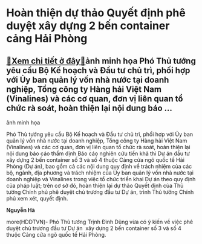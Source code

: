 Hoàn thiện dự thảo Quyết định phê duyệt xây dựng 2 bến container cảng Hải Phòng
===============================================================================

[:gift:Xem chi tiết ở đây:gift:](https://hddtvn.com/hoan-thien-du-thao-quyet-dinh-phe-duyet-xay-dung-2-ben-container-cang-hai-phong/)ảnh minh họa Phó Thủ tướng yêu cầu Bộ Kế hoạch và Đầu tư chủ trì, phối hợp với Ủy ban quản lý vốn nhà nước tại doanh nghiệp, Tổng công ty Hàng hải Việt Nam (Vinalines) và các cơ quan, đơn vị liên quan tổ chức rà soát, hoàn thiện lại nội dung báo …
-------------------------------------------------------------------------------------------------------------------------------------------------------------------------------------------------------------------------------------------------------







 






 ảnh minh họa 


Phó Thủ tướng yêu cầu Bộ Kế hoạch và Đầu tư chủ trì, phối hợp với Ủy ban quản lý vốn nhà nước tại doanh nghiệp, Tổng công ty Hàng hải Việt Nam (Vinalines) và các cơ quan, đơn vị liên quan tổ chức rà soát, hoàn thiện lại nội dung báo cáo thẩm định Báo cáo nghiên cứu tiền khả thi Dự án đầu tư xây dựng 2 bến container số 3 và số 4 thuộc Cảng cửa ngõ quốc tế Hải Phòng (Dự án), bao gồm cả các nội dung quy định về trách nhiệm của các bộ, ngành, địa phương và trách nhiệm của Ủy ban quản lý vốn nhà nước tại doanh nghiệp và Vinalines trong việc tổ chức triển khai Dự án theo quy định của pháp luật; trên cơ sở đó, hoàn thiện lại dự thảo Quyết định của Thủ tướng Chính phủ phê duyệt chủ trương đầu tư Dự án, trình Thủ tướng Chính phủ xem xét, quyết định.






**Nguyễn Hà**



more(HDDTVN)- Phó Thủ tướng Trịnh Đình Dũng vừa có ý kiến về việc phê duyệt chủ trương đầu tư Dự án  xây dựng 2 bến container số 3 và số 4 thuộc Cảng cửa ngõ quốc tế Hải Phòng.

